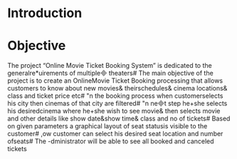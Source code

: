 # Introduction

# Objective
The project “Online Movie Ticket Booking System” is dedicated to the generalre*uirements of multiple theaters# The main objective of the project is to create an OnlineMovie Ticket Booking processing that allows customers to know about new movies& theirschedules& cinema locations& class and ticket price etc# "n the booking process when customerselects his city then cinemas of that city are filtered# "n net step he+she selects his desiredcinema where he+she wish to see movie& then selects movie and other details like show date&show time& class and no of tickets# Based on given parameters a graphical layout of seat statusis visible to the customer# ,ow customer can select his desired seat location and number ofseats# The -dministrator will be able to see all booked and canceled tickets


